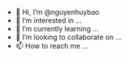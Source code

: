 - 👋 Hi, I’m @nguyenhuybao
- 👀 I’m interested in ...
- 🌱 I’m currently learning ...
- 💞️ I’m looking to collaborate on ...
- 📫 How to reach me ...

<!---
nguyenhuybao/nguyenhuybao is a ✨ special ✨ repository because its `README.md` (this file) appears on your GitHub profile.
You can click the Preview link to take a look at your changes.
--->
